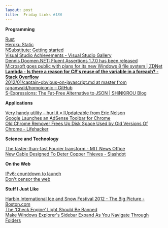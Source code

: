 ```yaml
---
layout: post
title:  Friday Links #186
---
```

**Programming**

[Rust](http://www.rust-lang.org/)   
[Heroku Static](http://static-site.herokuapp.com/)   
[NSubstitute: Getting started](http://nsubstitute.github.com/help/getting-started/)   
[Visual Studio Achievements - Visual Studio Gallery](http://visualstudiogallery.msdn.microsoft.com/bc7a433b-b594-48d4-bba2-a2f24774d02f?SRC=Home)   
[Dennis Doomen.NET: Fluent Assertions 1.7.0 has been released](http://www.dennisdoomen.net/2012/01/fluent-assertions-170-has-been-released.html)   
[Microsoft goes public with plans for its new Windows 8 file system | ZDNet](http://www.zdnet.com/blog/microsoft/microsoft-goes-public-with-plans-for-its-new-windows-8-file-system/11666)   
[**Lambda - Is there a reason for C#'s reuse of the variable in a foreach? - Stack Overflow**](http://stackoverflow.com/questions/8898925/is-there-a-reason-for-cs-reuse-of-the-variable-in-a-foreach)   
[2012/01/captain-obvious-on-javascript.md at master from raganwald/homoiconic – GitHub](https://github.com/raganwald/homoiconic/blob/master/2012/01/captain-obvious-on-javascript.md#readme)   
[S-Expressions: The Fat-Free Alternative to JSON | SHiNKiROU Blog](http://shinkirou.org/blog/2010/06/s-expressions-the-fat-free-alternative-to-json/)

**Applications**

[Very handy utility – hurl.it « IUpdateable from Eric Nelson](https://ericnelson.wordpress.com/2012/01/18/very-handy-utility-hurl-it/)   
[Google Launches an AdSense Toolbar for Chrome](http://www.labnol.org/software/adsense-toolbar-for-chrome/20723/)   
[Old Chrome Remover Frees Up Disk Space Used by Old Versions Of Chrome - Lifehacker](http://lifehacker.com/5874876/oldchromeremover-frees-up-disk-space-used-by-old-versions-of-chrome?tag=downloads)

**Science and Technology**

[The faster-than-fast Fourier transform - MIT News Office](http://web.mit.edu/newsoffice/2012/faster-fourier-transforms-0118.html)   
[New Cable Designed To Deter Copper Thieves - Slashdot](http://it.slashdot.org/story/12/01/16/0147218/new-cable-designed-to-deter-copper-thieves)

**On the Web**

[IPv6: countdown to launch](http://feedproxy.google.com/~r/blogspot/MKuf/~3/_KlMShjFg80/ipv6-countdown-to-launch.html)   
[Don't censor the web](http://feedproxy.google.com/~r/blogspot/MKuf/~3/HWDXApmEnhU/dont-censor-web.html)

**Stuff I Just Like**

[Harbin International Ice and Snow Festival 2012 - The Big Picture - Boston.com](https://www.boston.com/bigpicture/2012/01/harbin_international_ice_and_s.html)   
[The ‘Check Engine’ Light Should Be Banned](http://www.wired.com/autopia/2012/01/ban-check-engine-lights/)   
[Make Windows Explorer's Sidebar Expand As You Navigate Through Folders](http://lifehacker.com/5877704/make-windows-explorers-sidebar-expand-as-you-navigate-through-the-tree)
